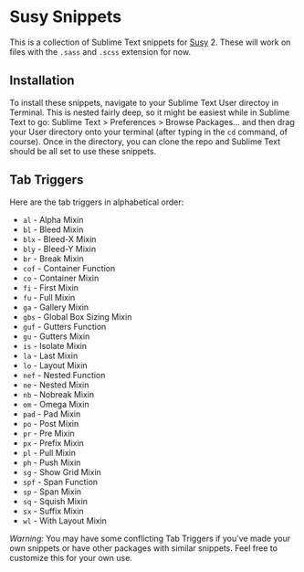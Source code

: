 # Susy Snippets

This is a collection of Sublime Text snippets for [Susy](http://susy.oddbird.net/) 2. These will work on files with the `.sass` and `.scss` extension for now.

## Installation

To install these snippets, navigate to your Sublime Text User directoy in Terminal. This is nested fairly deep, so it might be easiest while in Sublime Text to go: Sublime Text > Preferences > Browse Packages... and then drag your User directory onto your terminal (after typing in the `cd` command, of course). Once in the directory, you can clone the repo and Sublime Text should be all set to use these snippets.

## Tab Triggers

Here are the tab triggers in alphabetical order:

* `al` - Alpha Mixin
* `bl` - Bleed Mixin
* `blx` - Bleed-X Mixin
* `bly` - Bleed-Y Mixin
* `br` - Break Mixin
* `cof` - Container Function
* `co` - Container Mixin
* `fi` - First Mixin
* `fu` - Full Mixin
* `ga` - Gallery Mixin
* `gbs` - Global Box Sizing Mixin
* `guf` - Gutters Function
* `gu` - Gutters Mixin
* `is` - Isolate Mixin
* `la` - Last Mixin
* `lo` - Layout Mixin
* `nef` - Nested Function
* `ne` - Nested Mixin
* `nb` - Nobreak Mixin
* `om` - Omega Mixin
* `pad` - Pad Mixin
* `po` - Post Mixin
* `pr` - Pre Mixin
* `px` - Prefix Mixin
* `pl` - Pull Mixin
* `ph` - Push Mixin
* `sg` - Show Grid Mixin
* `spf` - Span Function
* `sp` - Span Mixin
* `sq` - Squish Mixin
* `sx` - Suffix Mixin
* `wl` - With Layout Mixin

*Warning:* You may have some conflicting Tab Triggers if you've made your own snippets or have other packages with similar snippets. Feel free to customize this for your own use.
